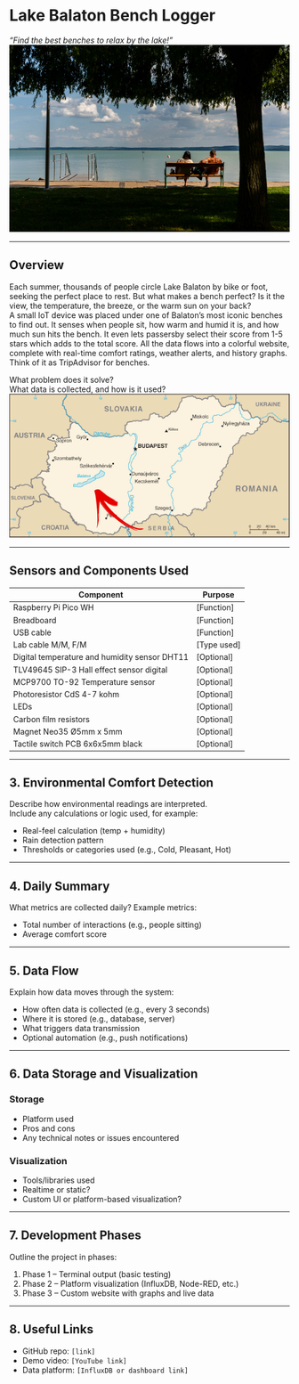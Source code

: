 # Lake Balaton Bench Logger
*“Find the best benches to relax by the lake!”*
![Lake Balaton Bench](assets/images/header.png)

---

## Overview  
Each summer, thousands of people circle Lake Balaton by bike or foot, seeking the perfect place to rest. But what makes a bench perfect? Is it the view, the temperature, the breeze, or the warm sun on your back?  
A small IoT device was placed under one of Balaton’s most iconic benches to find out. It senses when people sit, how warm and humid it is, and how much sun hits the bench. It even lets passersby select their score from 1-5 stars which adds to the total score. All the data flows into a colorful website, complete with real-time comfort ratings, weather alerts, and history graphs.  
Think of it as TripAdvisor for benches.

What problem does it solve?  
What data is collected, and how is it used?
![Map](assets/images/map.png)

---

## Sensors and Components Used  
| Component | Purpose |
|----------|---------|
| Raspberry Pi Pico WH | [Function] |
| Breadboard | [Function] |
| USB cable | [Function] |
| Lab cable M/M, F/M | [Type used] |
| Digital temperature and humidity sensor DHT11 | [Optional] |
| TLV49645 SIP-3 Hall effect sensor digital | [Optional] |
| MCP9700 TO-92 Temperature sensor | [Optional] |
| Photoresistor CdS 4-7 kohm | [Optional] |
| LEDs | [Optional] |
| Carbon film resistors | [Optional] |
| Magnet Neo35 Ø5mm x 5mm | [Optional] |
| Tactile switch PCB 6x6x5mm black | [Optional] |

---

## 3. Environmental Comfort Detection  
Describe how environmental readings are interpreted.  
Include any calculations or logic used, for example:

- Real-feel calculation (temp + humidity)  
- Rain detection pattern  
- Thresholds or categories used (e.g., Cold, Pleasant, Hot)

---

## 4. Daily Summary  
What metrics are collected daily? Example metrics:

- Total number of interactions (e.g., people sitting)  
- Average comfort score  
---

## 5. Data Flow  
Explain how data moves through the system:

- How often data is collected (e.g., every 3 seconds)  
- Where it is stored (e.g., database, server)  
- What triggers data transmission  
- Optional automation (e.g., push notifications)

---

## 6. Data Storage and Visualization  
### Storage  
- Platform used 
- Pros and cons  
- Any technical notes or issues encountered

### Visualization  
- Tools/libraries used 
- Realtime or static?  
- Custom UI or platform-based visualization?

---

## 7. Development Phases  
Outline the project in phases:

1. Phase 1 – Terminal output (basic testing)  
2. Phase 2 – Platform visualization (InfluxDB, Node-RED, etc.)  
3. Phase 3 – Custom website with graphs and live data

---

## 8. Useful Links  
- GitHub repo: `[link]`  
- Demo video: `[YouTube link]`  
- Data platform: `[InfluxDB or dashboard link]`  
